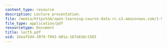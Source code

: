 ```yaml
---
content_type: resource
description: Lecture presentation.
file: /media/https%3A/open-learning-course-data-rc.s3.amazonaws.com/1-964-design-for-sustainability-fall-2006/16eaf5d42079f043401a187a616c1565_lect5.pdf
file_type: application/pdf
resourcetype: Document
title: lect5.pdf
uid: 16eaf5d4-2079-f043-401a-187a616c1565
---
```

